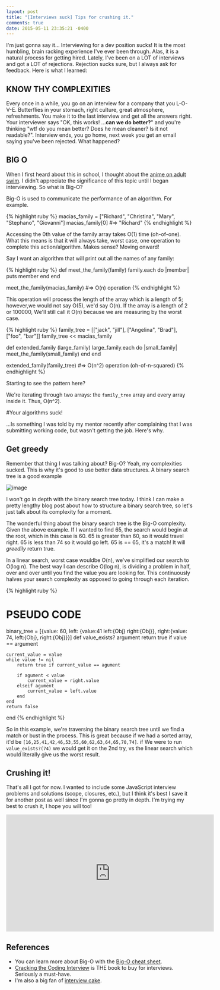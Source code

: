 ```yaml
---
layout: post
title: "[Interviews suck] Tips for crushing it."
comments: true
date: 2015-05-11 23:35:21 -0400
---
```


I'm just gonna say it... Interviewing for a dev position sucks! It is the most humbling, brain racking experience I've ever been through. Alas, it is a natural process for getting hired. Lately, I've been on a LOT of interviews and got a LOT of rejections. Rejection sucks sure, but I always ask for feedback. Here is what I learned:

## KNOW THY COMPLEXITIES
Every once in a while, you go on an interview for a company that you L-O-V-E. Butterflies in your stomach, right culture, great atmosphere, refreshments. You make it to the last interview and get all the answers right. Your interviewer says "OK, this works! ...**can we do better?**" and you're thinking "wtf do you mean better? Does he mean cleaner? Is it not readable?". Interview ends, you go home, next week you get an email saying you've been rejected. What happened?

## BIG O
When I first heard about this in school, I thought about the [anime on adult swim](https://www.youtube.com/watch?v=s7_Od9CmTu0). I didn't appreciate the significance of this topic until I began interviewing. So what is Big-O?

Big-O is used to communicate the performance of an algorithm. For example.

{% highlight ruby %}
macias_family = ["Richard", "Christina", "Mary", "Stephano", "Giovanni"]
macias_family[0] #=> "Richard"
{% endhighlight %}

Accessing the 0th value of the family array takes O(1) time (oh-of-one). What this means is that it will always take, worst case, one operation to complete this action/algorithm. Makes sense? Moving onward!

Say I want an algorithm that will print out all the names of any family:


{% highlight ruby %}
def meet_the_family(family)
    family.each do |member|
        puts member
    end
end

meet_the_family(macias_family) #=> O(n) operation
{% endhighlight %}

This operation will process the length of the array which is a length of 5; however,we would not say O(5), we'd say O(n). If the array is a length of 2 or 100000, We'll still call it O(n) because we are measuring by the worst case.

{% highlight ruby %}
family_tree = [["jack", "jill"], ["Angelina", "Brad"], ["foo", "bar"]]
family_tree << macias_family

def extended_family (large_family)
    large_family.each do |small_family|
        meet_the_family(small_family)
    end
end

extended_family(family_tree) #=> O(n^2) operation (oh-of-n-squared)
{% endhighlight %}

Starting to see the pattern here?

We're iterating through two arrays: the ```family_tree``` array and every array inside it. Thus, O(n^2).

#Your algorithms suck!

...Is something I was told by my mentor recently after complaining that I was submitting working code, but wasn't getting the job. Here's why.

## Get greedy

Remember that thing I was talking about? Big-O? Yeah, my complexities sucked. This is why it's good to use better data structures. A binary search tree is a good example

![image]({{site.url}}/assets/img/bst.png)

I won't go in depth with the binary search tree today. I think I can make a pretty lengthy blog post about how to structure a binary search tree, so let's just talk about its complexity for a moment.

The wonderful thing about the binary search tree is the Big-O complexity. Given the above example. If I wanted to find 65, the search would begin at the root, which in this case is 60. 65 is greater than 60, so it would travel right. 65 is less than 74 so it would go left. 65 is == 65, it's a match! It  will *greedily* return true.

In a linear search, worst case wouldbe O(n), we've simplified our search to O(log n). The best way I can describe O(log n), is dividing a problem in half, over and over until you find the value you are looking for. This continuously halves your search complexity as opposed to going through each iteration.

{% highlight ruby %}
# PSEUDO CODE #
binary_tree = [{value: 60, left: {value:41 left:{Obj} right:{Obj}}, right:{value: 74, left:{Obj}, right:{Obj}}}]
def value_exists? argument
    return true if value == argument

    current_value = value
    while value != nil
        return true if current_value == agument

        if agument < value
            current_value = right.value
        elseif agument
            current_value = left.value
        end
    end
    return false
end
{% endhighlight %}

So in this example, we're traversing the binary search tree until we find a match or bust in the process. This is great because if we had a sorted array, it'd be ```[16,25,41,42,46,53,55,60,62,63,64,65,70,74]```. if We were to run ```value_exists?(74)``` we would get it on the 2nd try, vs the linear search which would literally give us the worst result.

## Crushing it!

That's all I got for now. I wanted to include some JavaScript interview problems and solutions (scope, closures, etc.), but I think it's best I save it for another post as well since I'm gonna go pretty in depth. I'm trying my best to crush it, I hope you will too!

<iframe width="560" height="315" src="https://www.youtube.com/embed/CcS-zlgj4ak" frameborder="0" allowfullscreen></iframe>

## References

*  You can learn more about Big-O with the [Big-O cheat sheet](http://bigocheatsheet.com/).
*  [Cracking the Coding Interview](http://amzn.com/098478280X) is THE book to buy for interviews. Seriously a must-have.
*  I'm also a big fan of [interview cake](https://www.interviewcake.com/).
